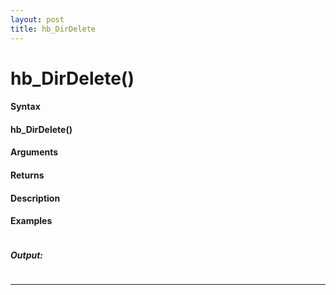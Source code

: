 ```yaml
---
layout: post
title: hb_DirDelete
---
```


# hb_DirDelete()


#### Syntax

#### hb_DirDelete()

#### Arguments

#### Returns

#### Description

#### Examples

```

```

##### Output:

```

```

---